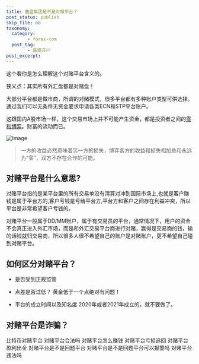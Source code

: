 ```yaml
---
title: 嘉盛集团是不是对赌平台？
post_status: publish
skip_file: no
taxonomy:
  category:
        - forex-com
  post_tag:
        - 嘉盛开户
post_excerpt: 
---
```

这个看你是怎么理解这个对赌平台含义的。

狭义点：其实所有外汇盘都是对赌盘！

大部分平台都是做市商，所谓的对赌模式，很多平台都有多种账户类型可供选择，通过我们可以无条件无资金要求申请各类ECN和STP平台账户。

这跟国内A股市场一样，这个交易市场上并不可能产生资金，都是投资者之间的[零和博弈](https://baike.baidu.com/item/%E9%9B%B6%E5%92%8C%E5%8D%9A%E5%BC%88/3562463)。财富的流动而已。

![Image](https://cdn.fendou.la/tuoss/duidu.jpg)

> 一方的收益必然意味着另一方的损失，博弈各方的收益和损失相加总和永远为“零”，双方不存在合作的可能。

## 对赌平台是什么意思?

对赌平台指的是某平台里的所有交易单没有清算对冲到国际市场上,也就是客户赚钱是属于平台方的,客户亏钱是亏给平台方,平台方和客户之间存在利益冲突，所以平台是非常希望客户亏钱的。

对赌平台一般属于DD/MM账户，属于有交易员的平台，通常情况下，用户的资金不会真正进入外汇市场，而是和外汇交易平台商进行对赌，赢得是交易商的钱，输的话钱就归交易商，所以很多人很不希望自己的账户是对赌账户，更不希望自己碰到对赌平台。

## 如何区分对赌平台？

* 是否受到正规监管

* 点差是否过低？ 黄金低于一个点绝对有问题！

* 平台的成立时间以及知名度 2020年或者2021年成立的，就不要做了。

## 对赌平台是诈骗？

比特币对赌平台 对赌平台合法吗 对赌平台怎么赚钱 对赌平台亏损追回 对赌平台盈利出金 对赌平台是不是回题平台 对赌平台是不是回题平台可以报警吗 对赌平台违法吗